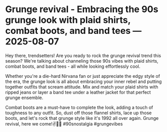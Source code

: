 # Grunge revival - Embracing the 90s grunge look with plaid shirts, combat boots, and band tees — 2025-08-07

Hey there, trendsetters! Are you ready to rock the grunge revival trend this season? We're talking about channeling those 90s vibes with plaid shirts, combat boots, and band tees - all while looking effortlessly cool. 

Whether you're a die-hard Nirvana fan or just appreciate the edgy style of the era, the grunge look is all about embracing your inner rebel and putting together outfits that scream attitude. Mix and match your plaid shirts with ripped jeans or layer a band tee under a leather jacket for that perfect grunge ensemble. 

Combat boots are a must-have to complete the look, adding a touch of toughness to any outfit. So, dust off those flannel shirts, lace up those boots, and let's rock that grunge style like it's 1992 all over again. Grunge revival, here we come!✌️🎸🖤 #90snostalgia #grungevibes
